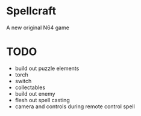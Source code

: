 # Spellcraft

A new original N64 game

# TODO

- build out puzzle elements
-  torch
-  switch
-  collectables
- build out enemy
- flesh out spell casting
-  camera and controls during remote control spell